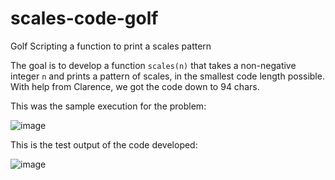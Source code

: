 # scales-code-golf
Golf Scripting a function to print a scales pattern

The goal is to develop a function `scales(n)` that takes a non-negative integer `n` and prints a pattern of scales, in the smallest code length possible. With help from Clarence, we got the code down to 94 chars.

This was the sample execution for the problem:

![image](https://user-images.githubusercontent.com/81917538/143771564-fce35a7a-52d7-4682-8ec6-47cdd3e07f23.png)

This is the test output of the code developed:

![image](https://user-images.githubusercontent.com/81917538/143771620-91db7b08-0612-42c5-8e2e-ff081d8fa9ff.png)
